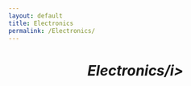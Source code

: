 ```yaml
---
layout: default
title: Electronics
permalink: /Electronics/
---
```


<div style="text-align: center;">
	<h1 style="margin-top: 40px; margin-bottom: 40px"><i>Electronics/i></h1>